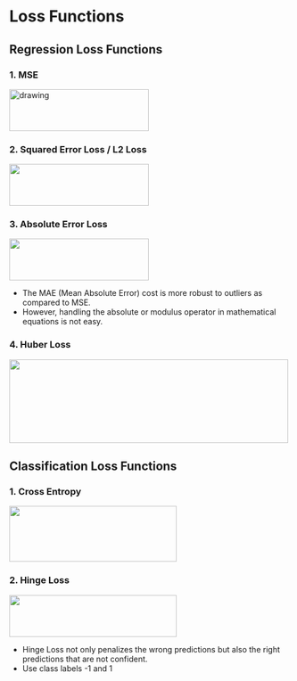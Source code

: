 # Loss Functions

## Regression Loss Functions

### 1. MSE
<img src="https://miro.medium.com/max/600/1*3wB5otkgKEiv9X6Gdd0r2Q@2x.png" alt="drawing" width="250" height="75"/>

### 2. Squared Error Loss / L2 Loss 
<img src="https://cdn.analyticsvidhya.com/wp-content/uploads/2019/08/mse.jpg.jpg" width="250" height="75"/>

### 3. Absolute Error Loss
<img src="https://cdn.analyticsvidhya.com/wp-content/uploads/2019/08/mae.jpg.jpg" width="250" height="75"/>

* The MAE (Mean Absolute Error) cost is more robust to outliers as compared to MSE.
* However, handling the absolute or modulus operator in mathematical equations is not easy.

### 4. Huber Loss
<img src="https://cdn.analyticsvidhya.com/wp-content/uploads/2019/08/huber.jpg.jpg" width="500" height="150"/>

## Classification Loss Functions
### 1. Cross Entropy
<img src="https://leakyreluhome.files.wordpress.com/2020/01/ce_loss.png" width="300" height="100"/>

### 2. Hinge Loss
<img src="https://cdn.analyticsvidhya.com/wp-content/uploads/2019/08/hinge.jpg.jpg" width="300" height="75"/>

* Hinge Loss not only penalizes the wrong predictions but also the right predictions that are not confident.
* Use class labels -1 and 1
